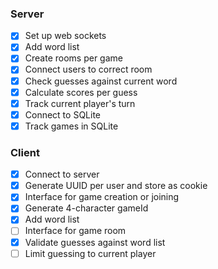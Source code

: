 ### Server

- [x] Set up web sockets
- [x] Add word list
- [x] Create rooms per game
- [x] Connect users to correct room
- [x] Check guesses against current word
- [x] Calculate scores per guess
- [x] Track current player's turn
- [x] Connect to SQLite
- [x] Track games in SQLite

### Client

- [x] Connect to server
- [x] Generate UUID per user and store as cookie
- [x] Interface for game creation or joining
- [x] Generate 4-character gameId
- [x] Add word list
- [ ] Interface for game room
- [x] Validate guesses against word list
- [ ] Limit guessing to current player
